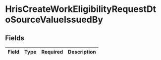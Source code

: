 # HrisCreateWorkEligibilityRequestDtoSourceValueIssuedBy


## Fields

| Field       | Type        | Required    | Description |
| ----------- | ----------- | ----------- | ----------- |